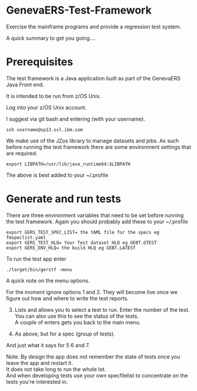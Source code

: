 # GenevaERS-Test-Framework
Exercise the mainframe programs and provide a regression test system.

A quick summary to get you going....

# Prerequisites
The test framework is a Java application built as part of the GenevaERS Java Front end.  

It is intended to be run from z/OS Unix.

Log into your z/OS Unix account.

I suggest via git bash and entering (with your username).

```
ssh username@sp13.svl.ibm.com
```

We make use of the JZos library to manage datasets and jobs. 
As such before running the test framework there are some environment settings that are required.

```
export LIBPATH=/usr/lib/java_runtime64:$LIBPATH
```

The above is best added to your ~/.profile

# Generate and run tests

There are three environment variables that need to be set before running the test framework.
Again you should probably add these to your ~/.profile

```
export GERS_TEST_SPEC_LIST= the YAML file for the specs eg fmspeclist.yaml
export GERS_TEST_HLQ= Your Test dataset HLQ eg GEBT.GTEST
export GERS_ENV_HLQ= the build HLQ eg GEBT.LATEST
```

To run the test app enter

```
./target/bin/gerstf -menu
```

A quick note on the menu options.

For the moment ignore options 1 and 2. They will become live once we figure out how and where to write the test reports.

3. Lists and allows you to select a test to run. Enter the number of the test.  
You can also use this to see the status of the tests.  
A couple of enters gets you back to the main menu.  

4. As above, but for a spec (group of tests).

And just what it says for 5 6 and 7. 

Note. By design the app does not remember the state of tests once you leave the app and restart it.  
It does not take long to run the whole lot.  
And when developing tests use your own specfilelist to concentrate on the tests you're interested in.
